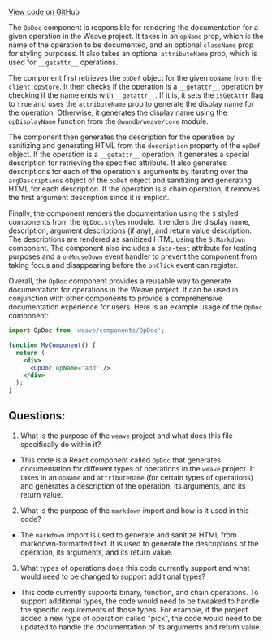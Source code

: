 [View code on GitHub](https://github.com/wandb/weave/weave-js/src/panel/WeaveExpression/OpDoc.tsx)

The `OpDoc` component is responsible for rendering the documentation for a given operation in the Weave project. It takes in an `opName` prop, which is the name of the operation to be documented, and an optional `className` prop for styling purposes. It also takes an optional `attributeName` prop, which is used for `__getattr__` operations.

The component first retrieves the `opDef` object for the given `opName` from the `client.opStore`. It then checks if the operation is a `__getattr__` operation by checking if the name ends with `__getattr__`. If it is, it sets the `isGetAttr` flag to `true` and uses the `attributeName` prop to generate the display name for the operation. Otherwise, it generates the display name using the `opDisplayName` function from the `@wandb/weave/core` module.

The component then generates the description for the operation by sanitizing and generating HTML from the `description` property of the `opDef` object. If the operation is a `__getattr__` operation, it generates a special description for retrieving the specified attribute. It also generates descriptions for each of the operation's arguments by iterating over the `argDescriptions` object of the `opDef` object and sanitizing and generating HTML for each description. If the operation is a chain operation, it removes the first argument description since it is implicit.

Finally, the component renders the documentation using the `S` styled components from the `OpDoc.styles` module. It renders the display name, description, argument descriptions (if any), and return value description. The descriptions are rendered as sanitized HTML using the `S.Markdown` component. The component also includes a `data-test` attribute for testing purposes and a `onMouseDown` event handler to prevent the component from taking focus and disappearing before the `onClick` event can register.

Overall, the `OpDoc` component provides a reusable way to generate documentation for operations in the Weave project. It can be used in conjunction with other components to provide a comprehensive documentation experience for users. Here is an example usage of the `OpDoc` component:

```jsx
import OpDoc from 'weave/components/OpDoc';

function MyComponent() {
  return (
    <div>
      <OpDoc opName="add" />
    </div>
  );
}
```
## Questions: 
 1. What is the purpose of the `weave` project and what does this file specifically do within it?
- This code is a React component called `OpDoc` that generates documentation for different types of operations in the `weave` project. It takes in an `opName` and `attributeName` (for certain types of operations) and generates a description of the operation, its arguments, and its return value.

2. What is the purpose of the `markdown` import and how is it used in this code?
- The `markdown` import is used to generate and sanitize HTML from markdown-formatted text. It is used to generate the descriptions of the operation, its arguments, and its return value.

3. What types of operations does this code currently support and what would need to be changed to support additional types?
- This code currently supports binary, function, and chain operations. To support additional types, the code would need to be tweaked to handle the specific requirements of those types. For example, if the project added a new type of operation called "pick", the code would need to be updated to handle the documentation of its arguments and return value.